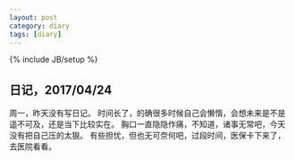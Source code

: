 ```yaml
---
layout: post
category: diary
tags: [diary]
---
```

{% include JB/setup %}


## 日记，2017/04/24
周一，昨天没有写日记。
时间长了，的确很多时候自己会懒惰，会想未来是不是遥不可及，还是当下比较实在。
胸口一直隐隐作痛，不知道，诸事无常吧，今天没有把自己压的太狠。
有些担忧，但也无可奈何吧，过段时间，医保卡下来了，去医院看看。



